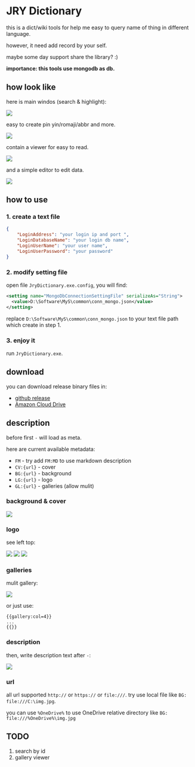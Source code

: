 # JRY Dictionary

this is a dict/wiki tools for help me easy to query name of thing in different language.

however, it need add record by your self.

maybe some day support share the library? :)

**importance: this tools use mongodb as db.**

## how look like

here is main windos (search & highlight):

![](https://i.imgur.com/ZkT9liY.png)

easy to create pin yin/romaji/abbr and more.

![](https://i.imgur.com/tlnEyCD.png)

contain a viewer for easy to read.

![](https://i.imgur.com/uiD8yBr.png)

and a simple editor to edit data.

![](https://i.imgur.com/UZyXRzP.png)

## how to use

### 1. create a text file

``` json
{
    "LoginAddress": "your login ip and port ",
    "LoginDatabaseName": "your login db name",
    "LoginUserName": "your user name",
    "LoginUserPassword": "your password"
}
```

### 2. modify setting file

open file `JryDictionary.exe.config`, you will find:

``` xml
<setting name="MongoDbConnectionSettingFile" serializeAs="String">
  <value>D:\Software\MyS\common\conn_mongo.json</value>
</setting>
```

replace `D:\Software\MyS\common\conn_mongo.json` to your text file path which create in step 1.

### 3. enjoy it

run `JryDictionary.exe`. 

## download

you can download release binary files in:

* [github release](https://github.com/Cologler/JRYDictionary/releases)
* [Amazon Cloud Drive](http://amzn.to/1s3GeGb)

## description

before first `-` will load as meta.

here are current available metadata:

* `FM` - try add `FM:MD` to use markdown description
* `CV:{url}` - cover
* `BG:{url}` - background
* `LG:{url}` - logo
* `GL:{url}` - galleries (allow mulit)

### background & cover

![](https://i.imgur.com/f9pOtI9.png)

### logo

see left top:

![](https://i.imgur.com/l2T9TZ1.png)
![](https://i.imgur.com/HEQ9w5V.png)
![](https://i.imgur.com/mIqx5Rx.png)

### galleries

mulit gallery:

![](https://i.imgur.com/v6vAgX8.png)

or just use:

```
{{gallery:col=4}}
...
{{}}
```

### description

then, write description text after `-`:

![](https://i.imgur.com/SdHbhUk.png)

### url

all url supported `http://` or `https://` or `file:///`.
try use local file like `BG: file:///C:\img.jpg`.

you can use `%OneDrive%` to use OneDrive relative directory like
`BG: file:///%OneDrive%\img.jpg`

## TODO

1. search by id
1. gallery viewer